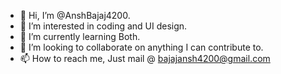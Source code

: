 - 👋 Hi, I’m @AnshBajaj4200.
- 👀 I’m interested in coding and UI design.
- 🌱 I’m currently learning Both.
- 💞️ I’m looking to collaborate on anything I can contribute to.
- 📫 How to reach me, Just mail @ bajajansh4200@gmail.com


<!---
AnshBajaj4200/AnshBajaj4200 is a ✨ special ✨ repository because its `README.md` (this file) appears on your GitHub profile.
You can click the Preview link to take a look at your changes.
--->
